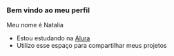 ### Bem vindo ao meu perfil 

Meu nome é Natalia 

- Estou estudando na [Alura](https://www.alura.com.br)
- Utilizo esse espaço para compartilhar meus projetos 
